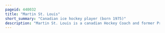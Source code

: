 ```yaml
---
pageid: 440032
title: "Martin St. Louis"
short_summary: "Canadian ice hockey player (born 1975)"
description: "Martin St. Louis is a canadian Hockey Coach and former Professional Ice Hockey Player. He is currently the Coach of the national Hockey League Montreal Canadiens. An undrafted Player, St. Louis played 1134 Games and scored 391 Goals and 1033 Points in an nhl Career that began in 1998 with the calgary Flames and ended in 2015 with the new York Rangers. St. Louis is best remembered for having played with the Tampa Bay lightning from 2000 until he was traded to the Rangers in 2014. He also played Briefly with hc Lausanne of the swiss national League a. He was a Member of the 2004 Stanley Cup Championship Team of the Tampa Bay Lightning. St. Louis was elected to the Hockey Hall of Fame in his first Year of Eligibility. On 17 March 2023 he was one of two Players inducted into the Tampa Bay lightning Hall of Fame in their inaugural Year. St. Louis is widely considered one of the best Players undrafted of all Time."
---
```

